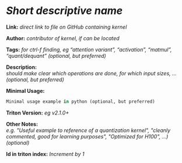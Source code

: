 # _Short descriptive name_

**Link:** _direct link to file on GitHub containing kernel_

**Author:** _contributor of kernel, if can be located_

**Tags:** _for ctrl-f finding, eg “attention variant”, “activation”, “matmul”, “quant/dequant” (optional, but preferred)_

**Description:** <br/>_should make clear which operations are done, for which input sizes, ... (optional, but preferred)_

**Minimal Usage:**
```py
Minimal usage example in python (optional, but preferred)
``` 

**Triton Version:** _eg v2.1.0+_

**Other Notes:**<br/>_e.g. "Useful example to reference of a quantization kernel", "cleanly commented, good for learning purposes", "Optimized for H100", ...) (optional)_

**Id in triton index:** _Increment by 1_
